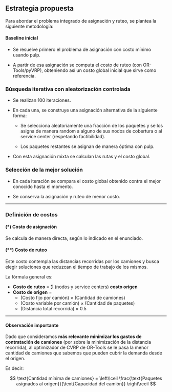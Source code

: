 ## Estrategia propuesta
Para abordar el problema integrado de asignación y ruteo, se plantea la siguiente metodología:

#### Baseline inicial

- Se resuelve primero el problema de asignación con costo mínimo usando pulp.

- A partir de esa asignación se computa el costo de ruteo (con OR-Tools/pyVRP), obteniendo así un costo global inicial que sirve como referencia.

### Búsqueda iterativa con aleatorización controlada

- Se realizan 100 iteraciones.

- En cada una, se construye una asignación alternativa de la siguiente forma:

    - Se selecciona aleatoriamente una fracción de los paquetes y se los asigna de manera random a alguno de sus nodos de cobertura o al service center (respetando factibilidad).

    - Los paquetes restantes se asignan de manera óptima con pulp.

- Con esta asignación mixta se calculan las rutas y el costo global.

### Selección de la mejor solución

- En cada iteración se compara el costo global obtenido contra el mejor conocido hasta el momento.

- Se conserva la asignación y ruteo de menor costo.

------------------------------------------

### Definición de costos

#### (*) Costo de asignación
Se calcula de manera directa, según lo indicado en el enunciado.

#### (**) Costo de ruteo
Este costo contempla las distancias recorridas por los camiones y busca elegir soluciones que reduzcan el tiempo de trabajo de los mismos.  

La fórmula general es:

- **Costo de ruteo** = ∑ (nodos y service centers) **costo origen**
- **Costo de origen** =  
  - (Costo fijo por camión) × (Cantidad de camiones)  
  + (Costo variable por camión) × (Cantidad de paquetes)  
  + (Distancia total recorrida) × 0.5

---

#### Observación importante
Dado que consideramos **más relevante minimizar los gastos de contratación de camiones** (por sobre la minimización de la distancia recorrida), al optimizador de CVRP de OR-Tools se le pasa la menor cantidad de camiones que sabemos que pueden cubrir la demanda desde el origen.  

Es decir:

$$
\text{Cantidad mínima de camiones} = \left\lceil \frac{\text{Paquetes asignados al origen}}{\text{Capacidad del camión}} \right\rceil
$$

